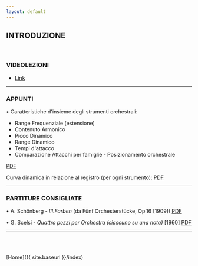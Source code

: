 ```yaml
---
layout: default
---
```




## INTRODUZIONE

<br>

### VIDEOLEZIONI


*  <a href="https://www.youtube.com/watch?v=eAfIIRdLMWk" target="_blank">Link</a>

______

### APPUNTI


• Caratteristiche d'insieme degli strumenti orchestrali:

- Range Frequenziale (estensione)
- Contenuto Armonico
- Picco Dinamico
- Range Dinamico
- Tempi d'attacco
- Comparazione Attacchi per famiglie - Posizionamento orchestrale

<a href="https://www.academia.edu/46947035/Orchestrazione_Contemporanea_01_INTRODUZIONE_Comparazioni_di_caratteristiche_sonore" target="_blank">PDF</a>

Curva dinamica in relazione al registro (per ogni strumento): <a href="https://www.dropbox.com/s/v92ld83s97w64bd/Fr_Range_Registri_Curva_Dinamica.pdf?dl=0" target="_blank">PDF</a>


______

### PARTITURE CONSIGLIATE


• A. Schönberg - *III.Farben* (da Fünf Orchesterstücke, Op.16 [1909])
<a href="https://www.dropbox.com/s/256t3vbfv89mfco/Farben%20-%20Schonberg.pdf?dl=0" target="_blank">PDF</a>

• G. Scelsi - *Quattro pezzi per Orchestra (ciascuno su una nota)* [1960]
<a href="https://www.dropbox.com/s/35osioi2hu1fcs2/QuattroPezziPerOrchestra-Scelsi.pdf?dl=0" target="_blank">PDF</a>







______

<br>

<br>


[Home]({{ site.baseurl }}/index)
